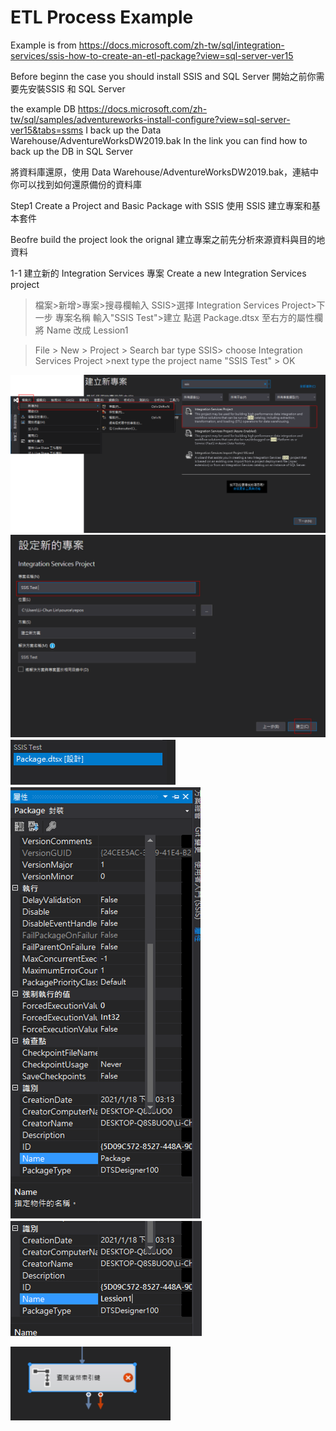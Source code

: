 # ETL Process Example

Example is from https://docs.microsoft.com/zh-tw/sql/integration-services/ssis-how-to-create-an-etl-package?view=sql-server-ver15

Before beginn the case you should install SSIS and SQL Server 開始之前你需要先安裝SSIS 和 SQL Server

the example DB https://docs.microsoft.com/zh-tw/sql/samples/adventureworks-install-configure?view=sql-server-ver15&tabs=ssms
I back up the Data Warehouse/AdventureWorksDW2019.bak In the link you can find how to back up the DB in SQL Server

將資料庫還原，使用 Data Warehouse/AdventureWorksDW2019.bak，連結中你可以找到如何還原備份的資料庫

Step1 Create a Project and Basic Package with SSIS 使用 SSIS 建立專案和基本套件

Beofre build the project look the orignal 建立專案之前先分析來源資料與目的地資料 

1-1 建立新的 Integration Services 專案 Create a new Integration Services project

> 檔案>新增>專案>搜尋欄輸入 SSIS>選擇 Integration Services Project>下一步
> 專案名稱 輸入"SSIS Test">建立
> 點選 Package.dtsx 
> 至右方的屬性欄 將 Name 改成 Lession1

> File > New > Project > Search bar type SSIS> choose Integration Services Project >next
> type the project name "SSIS Test" > OK

![](/stepsphoto/MS_SSIS/Lession1/oppj001.png)
![](/stepsphoto/MS_SSIS/Lession1/oppj002.png)
![](/stepsphoto/MS_SSIS/Lession1/oppj003.png)
![](/stepsphoto/MS_SSIS/Lession1/oppj004.png)
![](/stepsphoto/MS_SSIS/Lession1/oppj005.png)






![](/stepsphoto/MS_SSIS/Lession1/0116-01.PNG)
